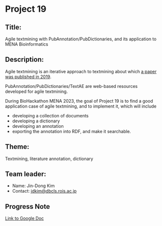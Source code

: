 # Project 19

## Title:

Agile textmining with PubAnnotation/PubDictionaries, and its application to MENA Bioinformatics

## Description:

Agile textmining is an iterative approach to textmining about which [a paper was published in 2019](https://doi.org/10.1093/bioinformatics/btz227).

PubAnnotation/PubDictionaries/TextAE are web-based resources developed for agile textmining.

During BioHackathon MENA 2023, the goal of Project 19 is to find a good application case of agile textmining, and to implement it, which will include
- developing a collection of documents
- developing a dictionary
- developing an annotation
- exporting the annotation into RDF, and make it searchable.

## Theme:

Textmining, literature annotation, dictionary

## Team leader:

 * Name:  Jin-Dong Kim
 * Contact: jdkim@dbcls.rois.ac.jp
 
## Progress Note
[Link to Google Doc](https://docs.google.com/document/d/1ws_zBjbrsvmiyQMlVd6MXchclQHLCYVdQ2l1bCaSRrM/edit?usp=sharing)
